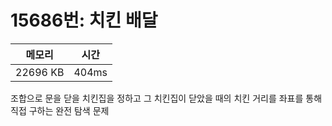 # 15686번: 치킨 배달

| 메모리 | 시간 |
| --- | --- |
| 22696 KB | 404ms |

조합으로 문을 닫을 치킨집을 정하고 그 치킨집이 닫았을 때의 치킨 거리를 좌표를 통해 직접 구하는 완전 탐색 문제